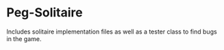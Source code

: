 # Peg-Solitaire
Includes solitaire implementation files as well as a tester class to find bugs in the game.
